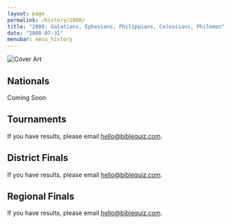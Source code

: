```yaml
---
layout: page
permalink: /history/2008/
title: "2008: Galatians, Ephesians, Philippians, Colossians, Philemon"
date: "2008-07-31"
menubar: menu_history
---
```


<img src="{% link assets/scripture-portions/2008.jpg %}" alt="Cover Art" style="max-height:400px" />

## Nationals
Coming Soon
<!-- <a href="{% link _pages/history/2013/nationals.md %}" class="button is-primary">National Finals</a> -->

## Tournaments
If you have results, please email [hello@biblequiz.com](mailto:hello@biblequiz.com).

## District Finals
If you have results, please email [hello@biblequiz.com](mailto:hello@biblequiz.com).

## Regional Finals
If you have results, please email [hello@biblequiz.com](mailto:hello@biblequiz.com).
